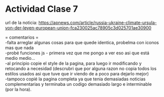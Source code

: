# Actividad Clase 7
url de la noticia: https://apnews.com/article/russia-ukraine-climate-ursula-von-der-leyen-european-union-fca230025ac78905c3d025701ae30900

= comentarios =  
-falta arreglar algunas cosas para que quede identica, probelma con iconos mas que nada  
-probé funciones js - primera vez que me pongo a ver eso asi que está medio medio...  
-al principio copie el style de la pagina, para luego ir modificando y retocando a necesidad (descrubri que por alguna razon no copia todos los estilos usados asi que tuve que ir viendo de a poco para dejarlo mejor)  
-tampoco copié la pagina completa ya que tenia demasiadas noticias complementarias y terminaba un codigo demasiado largo e interminable (por la hora).
